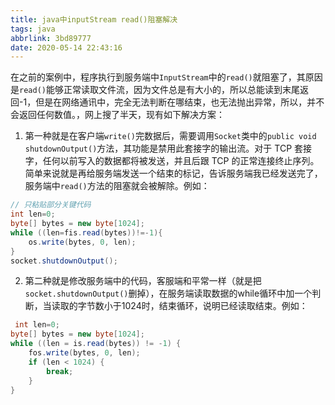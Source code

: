 ```yaml
---
title: java中inputStream read()阻塞解决
tags: java
abbrlink: 3bd89777
date: 2020-05-14 22:43:16
---
```


在之前的案例中，程序执行到服务端中`InputStream`中的`read()`就阻塞了，其原因是`read()`能够正常读取文件流，因为文件总是有大小的，所以总能读到末尾返回-1，但是在网络通讯中，完全无法判断在哪结束，也无法抛出异常，所以，并不会返回任何数值。，网上搜了半天，现有如下解决方案：
1. 第一种就是在客户端`write()`完数据后，需要调用`Socket`类中的`public void shutdownOutput()`方法，其功能是禁用此套接字的输出流。对于 TCP 套接字，任何以前写入的数据都将被发送，并且后跟 TCP 的正常连接终止序列。简单来说就是再给服务端发送一个结束的标记，告诉服务端我已经发送完了，服务端中`read()`方法的阻塞就会被解除。例如：
```java
// 只粘贴部分关键代码
int len=0;
byte[] bytes = new byte[1024];
while ((len=fis.read(bytes))!=-1){
	os.write(bytes, 0, len);
}
socket.shutdownOutput();
```
2. 第二种就是修改服务端中的代码，客服端和平常一样（就是把`socket.shutdownOutput()`删掉），在服务端读取数据的while循环中加一个判断，当读取的字节数小于1024时，结束循环，说明已经读取结束。例如：
```java
 int len=0;
byte[] bytes = new byte[1024];
while ((len = is.read(bytes)) != -1) {
	fos.write(bytes, 0, len);
	if (len < 1024) {
 		break;
	}
}
```

